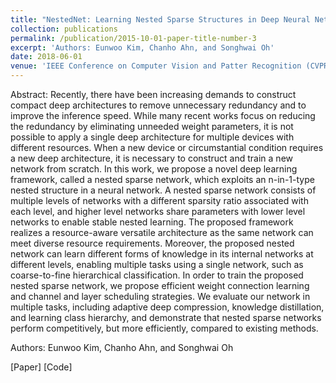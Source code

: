 ```yaml
---
title: "NestedNet: Learning Nested Sparse Structures in Deep Neural Networks"
collection: publications
permalink: /publication/2015-10-01-paper-title-number-3
excerpt: 'Authors: Eunwoo Kim, Chanho Ahn, and Songhwai Oh'
date: 2018-06-01
venue: 'IEEE Conference on Computer Vision and Patter Recognition (CVPR)'
---
```

Abstract: Recently, there have been increasing demands to construct compact deep architectures to remove unnecessary redundancy and to improve the inference speed. While many recent works focus on reducing the redundancy by eliminating unneeded weight parameters, it is not possible to apply a single deep architecture for multiple devices with different resources. When a new device or circumstantial condition requires a new deep architecture, it is necessary to construct and train a new network from scratch. In this work, we propose a novel deep learning framework, called a nested sparse network, which exploits an n-in-1-type nested structure in a neural network. A nested sparse network consists of multiple levels of networks with a different sparsity ratio associated with each level, and higher level networks share parameters with lower level networks to enable stable nested learning. The proposed framework realizes a resource-aware versatile architecture as the same network can meet diverse resource requirements. Moreover, the proposed nested network can learn different forms of knowledge in its internal networks at different levels, enabling multiple tasks using a single network, such as coarse-to-fine hierarchical classification. In order to train the proposed nested sparse network, we propose efficient weight connection learning and channel and layer scheduling strategies. We evaluate our network in multiple tasks, including adaptive deep compression, knowledge distillation, and learning class hierarchy, and demonstrate that nested sparse networks perform competitively, but more efficiently, compared to existing methods.

Authors: Eunwoo Kim, Chanho Ahn, and Songhwai Oh

[Paper] [Code]
